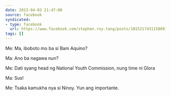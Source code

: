 ```yaml
---
date: 2013-04-03 21:47:00
source: facebook
syndicated:
- type: facebook
  url: https://www.facebook.com/stephen.roy.tang/posts/10152174311588912
tags: []
---
```


Me: Ma, iboboto mo ba si Bam Aquino? 

Ma: Ano ba nagawa nun? 

Me: Dati syang head ng National Youth Commission, nung time ni Glora 

Ma: Sus! 

Me: Tsaka kamukha nya si Ninoy. Yun ang importante.